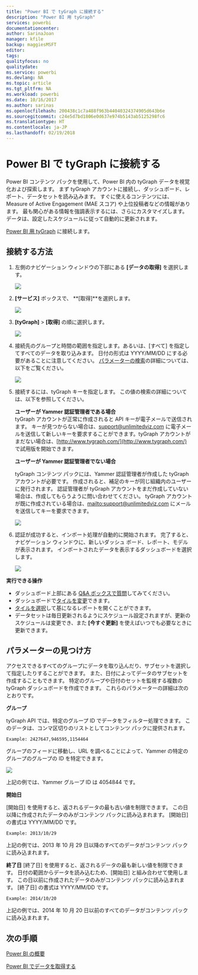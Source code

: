 ```yaml
---
title: "Power BI で tyGraph に接続する"
description: "Power BI 用 tyGraph"
services: powerbi
documentationcenter: 
author: SarinaJoan
manager: kfile
backup: maggiesMSFT
editor: 
tags: 
qualityfocus: no
qualitydate: 
ms.service: powerbi
ms.devlang: NA
ms.topic: article
ms.tgt_pltfrm: NA
ms.workload: powerbi
ms.date: 10/16/2017
ms.author: sarinas
ms.openlocfilehash: 200438c1c7a488f963b44040324374905d643b6e
ms.sourcegitcommit: c24e5d7bd1806e0d637e974b5143ab5125298fc6
ms.translationtype: HT
ms.contentlocale: ja-JP
ms.lasthandoff: 02/19/2018
---
```

# <a name="connect-to-tygraph--with-power-bi"></a>Power BI で tyGraph に接続する
Power BI コンテンツ パックを使用して、Power BI 内の tyGraph データを視覚化および探索します。 まず tyGraph アカウントに接続し、ダッシュボード、レポート、データセットを読み込みます。 すぐに使えるコンテンツには、Measure of Active Engagement (MAE スコア) や上位投稿者などの情報があります。 最も関心がある情報を強調表示するには、さらにカスタマイズします。  データは、設定したスケジュールに従って自動的に更新されます。

[Power BI 用 tyGraph](https://app.powerbi.com/getdata/services/tygraph) に接続します。

## <a name="how-to-connect"></a>接続する方法
1. 左側のナビゲーション ウィンドウの下部にある **[データの取得]** を選択します。
   
   ![](media/service-connect-to-tygraph/getdata.png)
2. **[サービス]** ボックスで、 **[取得]**を選択します。
   
   ![](media/service-connect-to-tygraph/services.png)
3. **[tyGraph]** \> **[取得]** の順に選択します。
   
   ![](media/service-connect-to-tygraph/tygraph.png)
4. 接続先のグループと時間の範囲を指定します。あるいは、[すべて] を指定してすべてのデータを取り込みます。 日付の形式は YYYY/MM/DD にする必要があることに注意してください。 [パラメーターの検索](#FindingParams)の詳細については、以下をご覧ください。
   
   ![](media/service-connect-to-tygraph/parameters.png)
5. 接続するには、tyGraph キーを指定します。 この値の検索の詳細については、以下を参照してください。
   
    **ユーザーが Yammer 認証管理者である場合**  
    tyGraph アカウントが正常に作成されると API キーが電子メールで送信されます。 キーが見つからない場合は、support@unlimitedviz.com に電子メールを送信して新しいキーを要求することができます。tyGraph アカウントがまだない場合は、[http://www.tygraph.com/](http://www.tygraph.com/) で試用版を開始できます。 
   
    **ユーザーが Yammer 認証管理者でない場合**
   
    tyGraph コンテンツ パックには、Yammer 認証管理者が作成した tyGraph アカウントが必要です。 作成されると、補足のキーが同じ組織内のユーザーに発行されます。 認証管理者が tyGraph アカウントをまだ作成していない場合は、作成してもらうように問い合わせてください。 tyGraph アカウントが既に作成されている場合は、<mailto:support@unlimitedviz.com> にメールを送信してキーを要求できます。
   
    ![](media/service-connect-to-tygraph/creds.png)
6. 認証が成功すると、インポート処理が自動的に開始されます。 完了すると、ナビゲーション ウィンドウに、新しいダッシュ ボード、レポート、モデルが表示されます。 インポートされたデータを表示するダッシュボードを選択します。
   
    ![](media/service-connect-to-tygraph/dashboard.png)

**実行できる操作**

* ダッシュボード上部にある [Q&A ボックスで質問](power-bi-q-and-a.md)してみてください。
* ダッシュボードで[タイルを変更](service-dashboard-edit-tile.md)できます。
* [タイルを選択](service-dashboard-tiles.md)して基になるレポートを開くことができます。
* データセットは毎日更新されるようにスケジュール設定されますが、更新のスケジュールは変更でき、また **[今すぐ更新]** を使えばいつでも必要なときに更新できます。

<a name="FindingParams"></a>

## <a name="finding-parameters"></a>パラメーターの見つけ方
アクセスできるすべてのグループにデータを取り込んだり、サブセットを選択して指定したりすることができます。 また、日付によってデータのサブセットを作成することもできます。 特定のグループや日付のセットを監視する複数の tyGraph ダッシュボードを作成できます。 これらのパラメーターの詳細は次のとおりです。

**グループ**

tyGraph API では、特定のグループ ID でデータをフィルター処理できます。 このデータは、コンマ区切りのリストとしてコンテンツ パックに提供されます。 

    Example: 2427647,946595,1154464


グループのフィードに移動し、URL を調べることによって、Yammer の特定のグループのグループの ID を特定できます。

![](media/service-connect-to-tygraph/yammer.png)

上記の例では、Yammer グループ ID は 4054844 です。

**開始日**

[開始日] を使用すると、返されるデータの最も古い値を制限できます。 この日以降に作成されたデータのみがコンテンツ パックに読み込まれます。 [開始日] の書式は YYYY/MM/DD です。 

    Example: 2013/10/29

上記の例では、2013 年 10 月 29 日以降のすべてのデータがコンテンツ パックに読み込まれます。 

**終了日** [終了日] を使用すると、返されるデータの最も新しい値を制限できます。 日付の範囲からデータを読み込むため、[開始日] と組み合わせて使用します。 この日以前に作成されたデータのみがコンテンツ パックに読み込まれます。 [終了日] の書式は YYYY/MM/DD です。 

    Example: 2014/10/20

上記の例では、2014 年 10 月 20 日以前のすべてのデータがコンテンツ パックに読み込まれます。 

## <a name="next-steps"></a>次の手順
[Power BI の概要](service-get-started.md)

[Power BI でデータを取得する](service-get-data.md)

